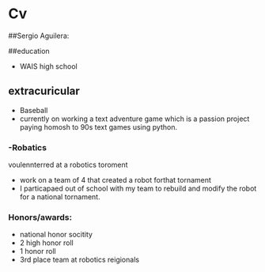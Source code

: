 # Cv
##Sergio Aguilera:

##education
- WAIS high school

## extracuricular
- Baseball
- currently on working a text adventure game which is a passion project paying homosh to 90s text games using python.
### -Robatics
voulennterred at a robotics toroment
- work on a team of 4 that created a robot forthat tornament
- I particapaed out of school with my team to rebuild and modify the robot for a national tornament.

### Honors/awards:
- national honor socitity
- 2 high honor roll
- 1 honor roll
- 3rd place team at robotics reigionals 
